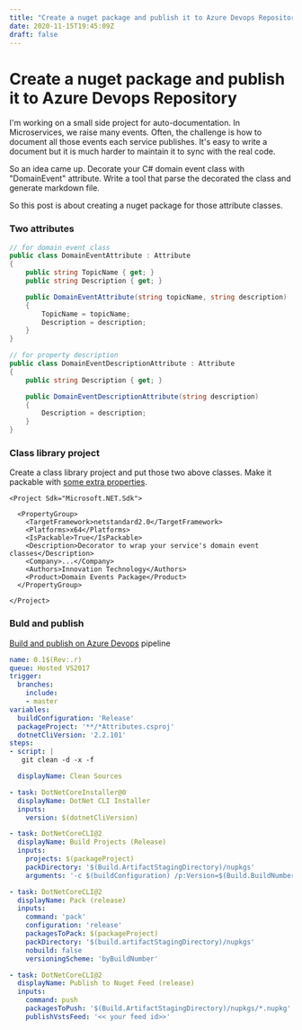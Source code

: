 ```yaml
---
title: "Create a nuget package and publish it to Azure Devops Repository"
date: 2020-11-15T19:45:09Z
draft: false
---
```

# Create a nuget package and publish it to Azure Devops Repository

I'm working on a small side project for auto-documentation. In Microservices, we raise many events. Often, the challenge is how to document all those events each service publishes. It's easy to write a document but it is much harder to maintain it to sync with the real code.

So an idea came up. Decorate your C\# domain event class with "DomainEvent" attribute. Write a tool that parse the decorated the class and generate markdown file.

So this post is about creating a nuget package for those attribute classes.

### Two attributes

```csharp
// for domain event class
public class DomainEventAttribute : Attribute
{
    public string TopicName { get; }
    public string Description { get; }

    public DomainEventAttribute(string topicName, string description)
    {
        TopicName = topicName;
        Description = description;
    }
}

// for property description
public class DomainEventDescriptionAttribute : Attribute
{
    public string Description { get; }

    public DomainEventDescriptionAttribute(string description)
    {
        Description = description;
    }
}
```

### Class library project

Create a class library project and put those two above classes. Make it packable with [some extra properties](https://docs.microsoft.com/en-us/nuget/quickstart/create-and-publish-a-package-using-visual-studio?tabs=netcore-cli).

```markup
<Project Sdk="Microsoft.NET.Sdk">

  <PropertyGroup>
    <TargetFramework>netstandard2.0</TargetFramework>
    <Platforms>x64</Platforms>
    <IsPackable>True</IsPackable>
    <Description>Decorator to wrap your service's domain event classes</Description>
    <Company>...</Company>
    <Authors>Innovation Technology</Authors>
    <Product>Domain Events Package</Product>
  </PropertyGroup>

</Project>
```

### Buld and publish

[Build and publish on Azure Devops](https://docs.microsoft.com/en-us/azure/devops/pipelines/artifacts/nuget?toc=%2Fazure%2Fdevops%2Fartifacts%2Ftoc.json&bc=%2Fazure%2Fdevops%2Fartifacts%2Fbreadcrumb%2Ftoc.json&view=azure-devops&tabs=yaml) pipeline

```yaml
name: 0.1$(Rev:.r)
queue: Hosted VS2017
trigger:
  branches:
    include:
    - master
variables:
  buildConfiguration: 'Release'
  packageProject: '**/*Attributes.csproj'
  dotnetCliVersion: '2.2.101'
steps:
- script: |
   git clean -d -x -f

  displayName: Clean Sources

- task: DotNetCoreInstaller@0
  displayName: DotNet CLI Installer
  inputs:
    version: $(dotnetCliVersion)

- task: DotNetCoreCLI@2
  displayName: Build Projects (Release)
  inputs:
    projects: $(packageProject)
    packDirectory: '$(Build.ArtifactStagingDirectory)/nupkgs'
    arguments: '-c $(buildConfiguration) /p:Version=$(Build.BuildNumber) /p:PackageVersion=$(Build.BuildNumber)'

- task: DotNetCoreCLI@2
  displayName: Pack (release)
  inputs:
    command: 'pack'
    configuration: 'release'
    packagesToPack: $(packageProject)
    packDirectory: '$(build.artifactStagingDirectory)/nupkgs'
    nobuild: false
    versioningScheme: 'byBuildNumber'

- task: DotNetCoreCLI@2
  displayName: Publish to Nuget Feed (release)
  inputs:
    command: push
    packagesToPush: '$(Build.ArtifactStagingDirectory)/nupkgs/*.nupkg'
    publishVstsFeed: '<< your feed id>>'
```

